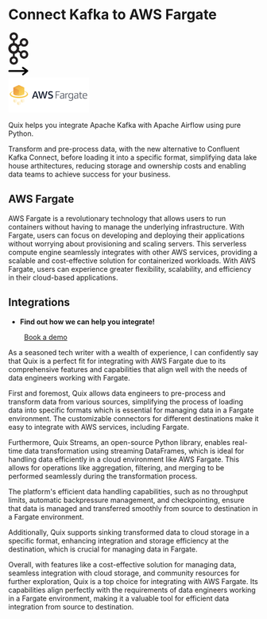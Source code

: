 # Connect Kafka to AWS Fargate

<div class="connect-images cards blog-grid-card" markdown>
<div>
<img src="../images/kafka_logo.png" width="40px" />
</div>
<div>
<img src="../images/arrow.svg" width="40px" />
</div>
<div>
<img src="./images/aws-fargate_1.jpg" />
</div>
</div>

Quix helps you integrate Apache Kafka with Apache Airflow using pure Python.

Transform and pre-process data, with the new alternative to Confluent Kafka Connect, before loading it into a specific format, simplifying data lake house arthitectures, reducing storage and ownership costs and enabling data teams to achieve success for your business.

## AWS Fargate

AWS Fargate is a revolutionary technology that allows users to run containers without having to manage the underlying infrastructure. With Fargate, users can focus on developing and deploying their applications without worrying about provisioning and scaling servers. This serverless compute engine seamlessly integrates with other AWS services, providing a scalable and cost-effective solution for containerized workloads. With AWS Fargate, users can experience greater flexibility, scalability, and efficiency in their cloud-based applications.

## Integrations

<div class="grid cards" markdown>

- __Find out how we can help you integrate!__

    <a class="md-button md-button--primary" href="https://share.hsforms.com/1iW0TmZzKQMChk0lxd_tGiw4yjw2?__hstc=175542013.2303933fbd746c0ac86d9ccbe9bc9100.1728383268831.1729603416735.1729620918855.31&__hssc=175542013.1.1729620918855&__hsfp=2132701734" target="_blank" style="margin:.5rem;">Book a demo</a>

</div>


As a seasoned tech writer with a wealth of experience, I can confidently say that Quix is a perfect fit for integrating with AWS Fargate due to its comprehensive features and capabilities that align well with the needs of data engineers working with Fargate. 

First and foremost, Quix allows data engineers to pre-process and transform data from various sources, simplifying the process of loading data into specific formats which is essential for managing data in a Fargate environment. The customizable connectors for different destinations make it easy to integrate with AWS services, including Fargate.

Furthermore, Quix Streams, an open-source Python library, enables real-time data transformation using streaming DataFrames, which is ideal for handling data efficiently in a cloud environment like AWS Fargate. This allows for operations like aggregation, filtering, and merging to be performed seamlessly during the transformation process.

The platform's efficient data handling capabilities, such as no throughput limits, automatic backpressure management, and checkpointing, ensure that data is managed and transferred smoothly from source to destination in a Fargate environment.

Additionally, Quix supports sinking transformed data to cloud storage in a specific format, enhancing integration and storage efficiency at the destination, which is crucial for managing data in Fargate.

Overall, with features like a cost-effective solution for managing data, seamless integration with cloud storage, and community resources for further exploration, Quix is a top choice for integrating with AWS Fargate. Its capabilities align perfectly with the requirements of data engineers working in a Fargate environment, making it a valuable tool for efficient data integration from source to destination.


